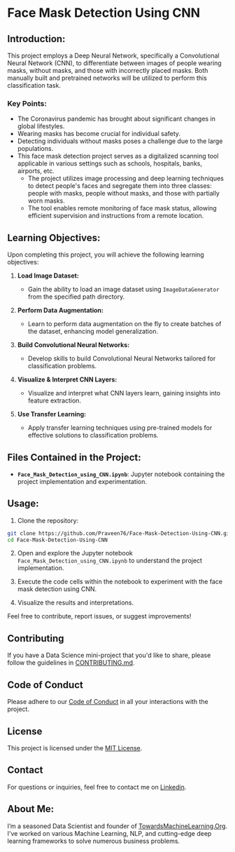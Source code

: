 # Face Mask Detection Using CNN

## Introduction:

This project employs a Deep Neural Network, specifically a Convolutional Neural Network (CNN), to differentiate between images of people wearing masks, without masks, and those with incorrectly placed masks. Both manually built and pretrained networks will be utilized to perform this classification task.

### Key Points:

- The Coronavirus pandemic has brought about significant changes in global lifestyles.
- Wearing masks has become crucial for individual safety.
- Detecting individuals without masks poses a challenge due to the large populations.
- This face mask detection project serves as a digitalized scanning tool applicable in various settings such as schools, hospitals, banks, airports, etc.
    - The project utilizes image processing and deep learning techniques to detect people's faces and segregate them into three classes: people with masks, people without masks, and those with partially worn masks.
    - The tool enables remote monitoring of face mask status, allowing efficient supervision and instructions from a remote location.

## Learning Objectives:

Upon completing this project, you will achieve the following learning objectives:

1. **Load Image Dataset:**
    - Gain the ability to load an image dataset using `ImageDataGenerator` from the specified path directory.

2. **Perform Data Augmentation:**
    - Learn to perform data augmentation on the fly to create batches of the dataset, enhancing model generalization.

3. **Build Convolutional Neural Networks:**
    - Develop skills to build Convolutional Neural Networks tailored for classification problems.

4. **Visualize & Interpret CNN Layers:**
    - Visualize and interpret what CNN layers learn, gaining insights into feature extraction.

5. **Use Transfer Learning:**
    - Apply transfer learning techniques using pre-trained models for effective solutions to classification problems.

## Files Contained in the Project:

- **`Face_Mask_Detection_using_CNN.ipynb`**: Jupyter notebook containing the project implementation and experimentation.

## Usage:

1. Clone the repository:

```bash
git clone https://github.com/Praveen76/Face-Mask-Detection-Using-CNN.git
cd Face-Mask-Detection-Using-CNN
```

2. Open and explore the Jupyter notebook `Face_Mask_Detection_using_CNN.ipynb` to understand the project implementation.

3. Execute the code cells within the notebook to experiment with the face mask detection using CNN.

4. Visualize the results and interpretations.

Feel free to contribute, report issues, or suggest improvements!

## Contributing

If you have a Data Science mini-project that you'd like to share, please follow the guidelines in [CONTRIBUTING.md](https://github.com/Praveen76/Data-Science-Mini-Projects/blob/main/contributing.md).

## Code of Conduct
Please adhere to our [Code of Conduct](https://github.com/Praveen76/Data-Science-Mini-Projects/blob/main/CODE_OF_CONDUCT.md) in all your interactions with the project.

## License

This project is licensed under the [MIT License](LICENSE).

## Contact

For questions or inquiries, feel free to contact me on [Linkedin](https://www.linkedin.com/in/praveen-kumar-anwla-49169266/).

## **About Me**:
I’m a seasoned Data Scientist and founder of [TowardsMachineLearning.Org](https://towardsmachinelearning.org/). I've worked on various Machine Learning, NLP, and cutting-edge deep learning frameworks to solve numerous business problems.
